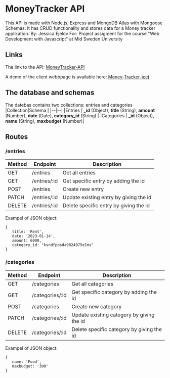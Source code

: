 # MoneyTracker API
This API is made with Node.js, Express and MongoDB Atlas with Mongoose Schemas. It has CRUD functionality and stores data for a Money tracker applikation.
By: Jessica Ejelöv 
For: Project assigment for the course "Web Development with Javascript" at Mid Sweden University

## Links
The link to the API: [MoneyTracker-API](https://moneytracker-8032.onrender.com/)

A demo of the client webbpage is available here: [Money-Tracker-jeej](https://money-tracker-jeej.netlify.app/)

## The database and schemas
The datebas contains two collections: entries and categories
|Collection|Schema |
|--|--|
|Entries | **_id** (Object), **title** (String), **amount** (Number), **date** (Date), **category_id** (String)  |
|Categories  | **_id** (Object), **name** (String), **maxbudget** (Number)|

## Routes
### /entries

|Method  |Endpoint     |Description                                                                           |
|-------|-------------|--------------------------------------------------------------------------------------|
|GET    |/entries    |Get all entries                                                    |
|GET    |/entries/:id|Get specific entry by adding the id                                                |
|POST   |/entries    |Create new entry                            |
|PATCH    |/entries/:id|Update existing entry by giving the id|
|DELETE |/entries/:id |Delete specific entry by giving the id                                                       |

Exampel of JSON object:
```
{
   title: 'Rent',
   date: '2023-01-14',
   amount: 6000,
   category_id: "ksndfposda9824975elms"
}
```

### /categories

|Method  |Endpoint     |Description                                                                           |
|-------|-------------|--------------------------------------------------------------------------------------|
|GET    |/categories    |Get all categories                                                    |
|GET    |/categories/:id|Get specific category by adding the id                                                |
|POST   |/categories    |Create new category                            |
|PATCH    |/categories/:id|Update existing category by giving the id|
|DELETE |/categories/:id |Delete specific category by giving the id                                                       |

Exampel of JSON object:
```
{
   name: 'Food',
   maxbudget: '300'
}
```
